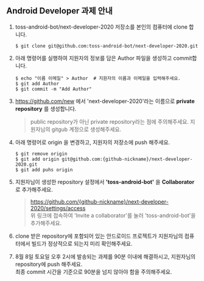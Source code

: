## Android Developer 과제 안내
1. toss-android-bot/next-developer-2020 저장소를 본인의 컴퓨터에 clone 합니다.
    ```
    $ git clone git@github.com:toss-android-bot/next-developer-2020.git
    ```

2. 아래 명령어를 실행하여 지원자의 정보를 담은 Author 파일을 생성하고 commit합니다.
    ```
    $ echo "이름 이메일" > Author  # 지원자의 이름과 이메일을 입력해주세요.
    $ git add Author
    $ git commit -m "Add Author"
    ```
    
3. https://github.com/new 에서 'next-developer-2020'라는 이름으로 **private repository** 를 생성합니다.
    > public repository가 아닌 private repository라는 점에 주의해주세요.
    > 지원자님의 gitgub 계정으로 생성해주세요.

4. 아래 명령어로 origin 을 변경하고, 지원자의 저장소에 push 해주세요.
    ```
    $ git remove origin
    $ git add origin git@github.com:{github-nickname}/next-developer-2020.git
    $ git add puhs origin
    ```
    
5. 지원자님이 생성한 repository 설정에서 **'toss-android-bot'** 을 **Collaborator**로 추가해주세요.
    > https://github.com/{github-nickname}/next-developer-2020/settings/access<br>
    > 위 링크에 접속하여 'Invite a collaborator'를 눌러 'toss-android-bot'을 추가해주세요.
    
6. clone 받은 repository에 포함되어 있는 안드로이드 프로젝트가 지원자님의 컴퓨터에서 빌드가 정상적으로 되는지 미리 확인해주세요.

7. 8월 8일 토요일 오후 2시에 발송되는 과제를 90분 이내에 해결하시고, 지원자님의 repository에 push 해주세요.<br>
    최종 commit 시간을 기준으로 90분을 넘지 않아야 함을 주의해주세요.
